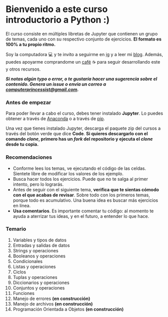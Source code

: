 # Bienvenido a este curso introductorio a Python :)

El curso consiste en múltiples libretas de Jupyter que contienen un grupo de temas, cada uno con su respectivo conjunto de ejercicios. **El formato es 100% a tu propio ritmo.**

Soy la computadora 💻 y te invito a seguirme en [ig](http://instagram.com/compurerprincessist) y a leer mi [blog](https://computerprincessist.blogspot.com/). Además, puedes apoyarme comprandome un [café](https://www.buymeacoffee.com/oHcCBza) ☕ para seguir desarrollando este y otros recursos.

***Si notas algún typo o error, o te gustaría hacer una sugerencia sobre el contenido. Genera un issue o envía un correo a computerprincessist@gmail.com.***

### Antes de empezar
Para poder llevar a cabo el curso, debes tener instalado **Jupyter**. Lo puedes obtener a través de [Anaconda](https://www.anaconda.com/products/individual) o a través de [pip](https://jupyter.org/install).

Una vez que tienes instalado Jupyter, descarga el paquete zip del cursos a través del botón verde que dice **Code**. **Si quieres descargarlo con el comando ***clone***, primero has un ***fork*** del repositorio y ejecuta el ***clone*** desde tu copia.**

### Recomendaciones
* Conforme lees los temas, ve ejecutando el código de las celdas. Sientete libre de modificar los valores de los ejemplo.
* Busca hacer todos los ejercicios. Puede que no te salga al primer intento, pero lo lograrás.
* Antes de seguir con el siguiente tema, **verifica que te sientas cómodo con el que acabas de revisar**. Sobre todo con los primeros temas, porque todo es acumulativo. Una buena idea es buscar más ejercicios en línea.
* **Usa comentarios**. Es importante comentar tu código: al momento te ayuda a aterrizar tus ideas, y en el futuro, a entender lo que hace.

### Temario
1. Variables y tipos de datos
2. Entradas y salidas de datos
3. Strings y operaciones
4. Booleanos y operaciones
5. Condicionales
6. Listas y operaciones
7. Ciclos
8. Tuplas y operaciones
9. Diccionarios y operaciones
10. Conjuntos y operaciones
11. Funciones
12. Manejo de errores **(en construcción)**
13. Manejo de archivos **(en construcción)**
14. Programación Orientada a Objetos **(en construcción)**
